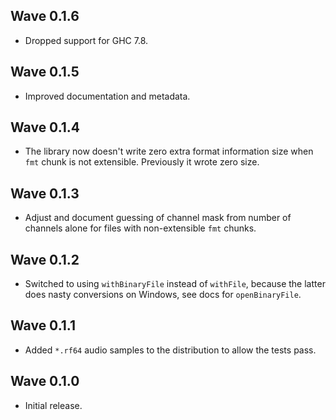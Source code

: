 ## Wave 0.1.6

* Dropped support for GHC 7.8.

## Wave 0.1.5

* Improved documentation and metadata.

## Wave 0.1.4

* The library now doesn't write zero extra format information size when
  `fmt` chunk is not extensible. Previously it wrote zero size.

## Wave 0.1.3

* Adjust and document guessing of channel mask from number of channels alone
  for files with non-extensible `fmt` chunks.

## Wave 0.1.2

* Switched to using `withBinaryFile` instead of `withFile`, because the
  latter does nasty conversions on Windows, see docs for `openBinaryFile`.

## Wave 0.1.1

* Added `*.rf64` audio samples to the distribution to allow the tests pass.

## Wave 0.1.0

* Initial release.
